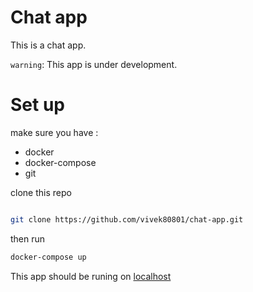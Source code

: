 # Chat app

This is a chat app.

`warning`: This app is under development.

# Set up

make sure you have :

- docker
- docker-compose
- git

clone this repo

```sh

git clone https://github.com/vivek80801/chat-app.git

```

then run

```sh
docker-compose up
```

This app should be runing on [localhost](http://localhost/ "Go to localhost")
